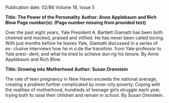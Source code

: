 Publication date: 02/86
Volume 18, Issue 5

**Title: The Power of the Personality**
**Author: Anne Applebaum and Rich Blow**
**Page number(s):  (Page number missing from provided text)**

Over the past eight years, Yale President A. Bartlett Giamatti has been both 
cheered and mocked, praised and vilified. He has never been called boring. 
With just months before he leaves Yale, Giamatti discussed in a series of ex-
clusive interviews how he m.o.de the transition .from Yale professor to Yale presi-
dent, and what he tried to achieve dun·ng his tenure. By Anne Applebaum and 
Rich Blow.


**Title: Growing into Motherhood**
**Author: Susan Orenstein**

The rate of teen pregnancy in New Haven exceeds the national average, creating 
a problem further complicated by inner-city poverty. Coping with the realities of 
motherhood, hundreds of teenage girls struggle each year, trying both to raise 
their children and remain in school. By Susan Orenstein.